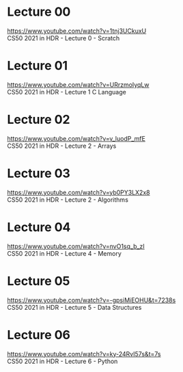 # Lecture 00
https://www.youtube.com/watch?v=1tnj3UCkuxU<br>
CS50 2021 in HDR - Lecture 0 - Scratch<br>

# Lecture 01
https://www.youtube.com/watch?v=URrzmoIyqLw<br>
CS50 2021 in HDR - Lecture 1 C Language<br>

# Lecture 02
https://www.youtube.com/watch?v=v_luodP_mfE<br>
CS50 2021 in HDR - Lecture 2 - Arrays<br>

# Lecture 03
https://www.youtube.com/watch?v=yb0PY3LX2x8<br>
CS50 2021 in HDR - Lecture 2 - Algorithms<br>

# Lecture 04
https://www.youtube.com/watch?v=nvO1sq_b_zI<br>
CS50 2021 in HDR - Lecture 4 - Memory<br>

# Lecture 05
https://www.youtube.com/watch?v=-gpsiMiEOHU&t=7238s<br>
CS50 2021 in HDR - Lecture 5 - Data Structures<br>

# Lecture 06
https://www.youtube.com/watch?v=ky-24RvI57s&t=7s<br>
CS50 2021 in HDR - Lecture 6 - Python<br>
